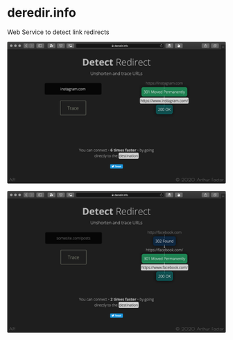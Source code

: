 # deredir.info
Web Service to detect link redirects

![Preview — instagram.com](res/preview.png)

![Preview — default](res/preview-2.png)